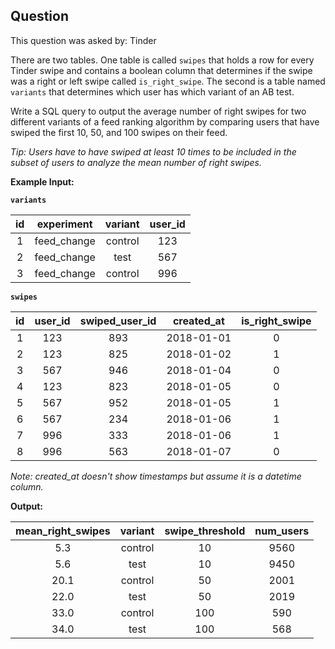 ## Question
This question was asked by: Tinder

There are two tables. One table is called `swipes` that holds a row for every Tinder swipe and contains a boolean column that determines if the swipe was a right or left swipe called `is_right_swipe`. The second is a table named `variants` that determines which user has which variant of an AB test.

Write a SQL query to output the average number of right swipes for two different variants of a feed ranking algorithm by comparing users that have swiped the first 10, 50, and 100 swipes on their feed.

*Tip: Users have to have swiped at least 10 times to be included in the subset of users to analyze the mean number of right swipes.*

**Example Input:**

**`variants`**

| id |  experiment | variant | user_id |
|:--:|:-----------:|:-------:|:-------:|
|  1 | feed_change | control |   123   |
|  2 | feed_change |   test  |   567   |
|  3 | feed_change | control |   996   |

**`swipes`**

| id | user_id | swiped_user_id | created_at | is_right_swipe |
|:--:|:-------:|:--------------:|:----------:|:--------------:|
|  1 |   123   |       893      | 2018-01-01 |        0       |
|  2 |   123   |       825      | 2018-01-02 |        1       |
|  3 |   567   |       946      | 2018-01-04 |        0       |
|  4 |   123   |       823      | 2018-01-05 |        0       |
|  5 |   567   |       952      | 2018-01-05 |        1       |
|  6 |   567   |       234      | 2018-01-06 |        1       |
|  7 |   996   |       333      | 2018-01-06 |        1       |
|  8 |   996   |       563      | 2018-01-07 |        0       |

*Note: created_at doesn't show timestamps but assume it is a datetime column.*

**Output:**

| mean_right_swipes | variant | swipe_threshold | num_users |
|:-----------------:|:-------:|:---------------:|:---------:|
|        5.3        | control |        10       |    9560   |
|        5.6        |   test  |        10       |    9450   |
|        20.1       | control |        50       |    2001   |
|        22.0       |   test  |        50       |    2019   |
|        33.0       | control |       100       |    590    |
|        34.0       |   test  |       100       |    568    |
